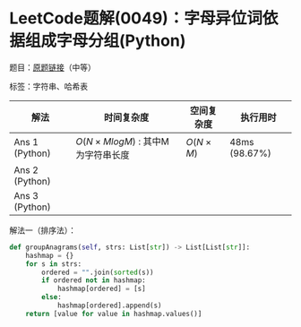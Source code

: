 # LeetCode题解(0049)：字母异位词依据组成字母分组(Python)

题目：[原题链接](https://leetcode-cn.com/problems/group-anagrams/)（中等）

标签：字符串、哈希表

| 解法           | 时间复杂度                       | 空间复杂度 | 执行用时      |
| -------------- | -------------------------------- | ---------- | ------------- |
| Ans 1 (Python) | $O(N×MlogM)$ : 其中M为字符串长度 | $O(N×M)$   | 48ms (98.67%) |
| Ans 2 (Python) |                                  |            |               |
| Ans 3 (Python) |                                  |            |               |

解法一（排序法）：

```python
def groupAnagrams(self, strs: List[str]) -> List[List[str]]:
    hashmap = {}
    for s in strs:
        ordered = "".join(sorted(s))
        if ordered not in hashmap:
            hashmap[ordered] = [s]
        else:
            hashmap[ordered].append(s)
    return [value for value in hashmap.values()]
```
